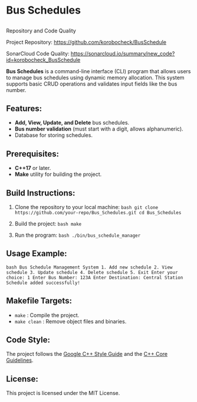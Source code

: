 # Bus Schedules

##
Repository and Code Quality

Project Repository: https://github.com/korobocheck/BusSchedule

SonarCloud Code Quality: https://sonarcloud.io/summary/new_code?id=korobocheck_BusSchedule

    
**Bus Schedules** is a command-line interface (CLI) program that allows users to manage bus schedules using dynamic memory allocation. This system supports basic CRUD operations and validates input fields like the bus number.

## Features:
- **Add, View, Update, and Delete** bus schedules.
- **Bus number validation** (must start with a digit, allows alphanumeric).
- Database for storing schedules.


## Prerequisites:
- **C++17** or later.
- **Make** utility for building the project.

## Build Instructions:
1. Clone the repository to your local machine: ```bash git clone https://github.com/your-repo/Bus_Schedules.git cd Bus_Schedules ```

2. Build the project: ```bash make ```

3. Run the program: ```bash ./bin/bus_schedule_manager ```

## Usage Example:
```bash Bus Schedule Management System 1. Add new schedule 2. View schedule 3. Update schedule 4. Delete schedule 5. Exit Enter your choice: 1 Enter Bus Number: 123A Enter Destination: Central Station Schedule added successfully! ```

## Makefile Targets:
- `make` : Compile the project.
- `make clean` : Remove object files and binaries.

## Code Style:
The project follows the [Google C++ Style Guide](https://google.github.io/styleguide/cppguide.html) and the [C++ Core Guidelines](https://isocpp.github.io/CppCoreGuidelines/CppCoreGuidelines).

## License:
This project is licensed under the MIT License.
